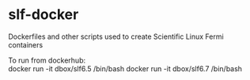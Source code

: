 # slf-docker
Dockerfiles and other scripts used to create Scientific Linux Fermi containers

To run from dockerhub:  
        docker run -it  dbox/slf6.5 /bin/bash
        docker run -it  dbox/slf6.7 /bin/bash
